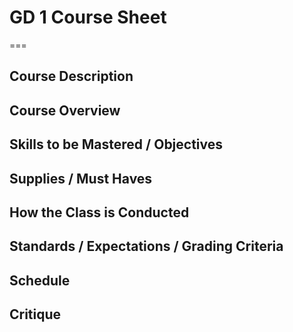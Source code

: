 # GD 1 Course Sheet
===

## Course Description

## Course Overview

## Skills to be Mastered / Objectives

## Supplies / Must Haves

## How the Class is Conducted

## Standards / Expectations / Grading Criteria

## Schedule

## Critique